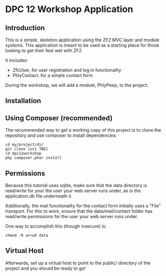 DPC 12 Workshop Application
===========================

Introduction
------------
This is a simple, skeleton application using the ZF2 MVC layer and module
systems. This application is meant to be used as a starting place for those
looking to get their feet wet with ZF2.

It includes:

* ZfcUser, for user registration and log in functionality
* PhlyContact, for a simple contact form

During the workshop, we will add a module, PhlyPeep, to the project.

Installation
------------

Using Composer (recommended)
----------------------------
The recommended way to get a working copy of this project is to clone the repository
and use composer to install dependencies:

    cd my/project/dir
    git clone [uri TBD]
    cd dpc12workshop
    php composer.phar install

Permissions
-----------
Because this tutorial uses sqlite, make sure that the data directory is
read/write for your the user your web server runs under, as is the
application.db file underneath it.

Additionally, the mail functionality for the contact form initially uses a
"File" transport. For this to work, ensure that the data/mail/contact folder
has read/write permissions for the user your web server runs under.

One way to accomplish this (though insecure) is:

    chmod -R a+rwX data

Virtual Host
------------
Afterwards, set up a virtual host to point to the public/ directory of the
project and you should be ready to go!
